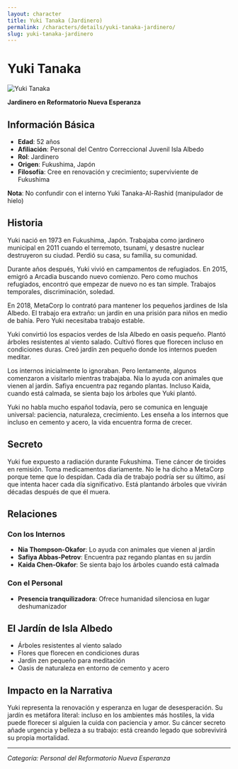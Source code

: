 ```yaml
---
layout: character
title: Yuki Tanaka (Jardinero)
permalink: /characters/details/yuki-tanaka-jardinero/
slug: yuki-tanaka-jardinero
---
```


# Yuki Tanaka

<div class="character-photo">
  <img src="{{ site.baseurl }}/assets/img/characters/Yuki Tanaka.png" alt="Yuki Tanaka" />
</div>

**Jardinero en Reformatorio Nueva Esperanza**

## Información Básica
- **Edad**: 52 años
- **Afiliación**: Personal del Centro Correccional Juvenil Isla Albedo
- **Rol**: Jardinero
- **Origen**: Fukushima, Japón
- **Filosofía**: Cree en renovación y crecimiento; superviviente de Fukushima

**Nota**: No confundir con el interno Yuki Tanaka-Al-Rashid (manipulador de hielo)

## Historia

Yuki nació en 1973 en Fukushima, Japón. Trabajaba como jardinero municipal en 2011 cuando el terremoto, tsunami, y desastre nuclear destruyeron su ciudad. Perdió su casa, su familia, su comunidad.

Durante años después, Yuki vivió en campamentos de refugiados. En 2015, emigró a Arcadia buscando nuevo comienzo. Pero como muchos refugiados, encontró que empezar de nuevo no es tan simple. Trabajos temporales, discriminación, soledad.

En 2018, MetaCorp lo contrató para mantener los pequeños jardines de Isla Albedo. El trabajo era extraño: un jardín en una prisión para niños en medio de bahía. Pero Yuki necesitaba trabajo estable.

Yuki convirtió los espacios verdes de Isla Albedo en oasis pequeño. Plantó árboles resistentes al viento salado. Cultivó flores que florecen incluso en condiciones duras. Creó jardín zen pequeño donde los internos pueden meditar.

Los internos inicialmente lo ignoraban. Pero lentamente, algunos comenzaron a visitarlo mientras trabajaba. Nia lo ayuda con animales que vienen al jardín. Safiya encuentra paz regando plantas. Incluso Kaida, cuando está calmada, se sienta bajo los árboles que Yuki plantó.

Yuki no habla mucho español todavía, pero se comunica en lenguaje universal: paciencia, naturaleza, crecimiento. Les enseña a los internos que incluso en cemento y acero, la vida encuentra forma de crecer.

## Secreto

Yuki fue expuesto a radiación durante Fukushima. Tiene cáncer de tiroides en remisión. Toma medicamentos diariamente. No le ha dicho a MetaCorp porque teme que lo despidan. Cada día de trabajo podría ser su último, así que intenta hacer cada día significativo. Está plantando árboles que vivirán décadas después de que él muera.

## Relaciones

### Con los Internos
- **Nia Thompson-Okafor**: Lo ayuda con animales que vienen al jardín
- **Safiya Abbas-Petrov**: Encuentra paz regando plantas en su jardín
- **Kaida Chen-Okafor**: Se sienta bajo los árboles cuando está calmada

### Con el Personal
- **Presencia tranquilizadora**: Ofrece humanidad silenciosa en lugar deshumanizador

## El Jardín de Isla Albedo

- Árboles resistentes al viento salado
- Flores que florecen en condiciones duras
- Jardín zen pequeño para meditación
- Oasis de naturaleza en entorno de cemento y acero

## Impacto en la Narrativa

Yuki representa la renovación y esperanza en lugar de desesperación. Su jardín es metáfora literal: incluso en los ambientes más hostiles, la vida puede florecer si alguien la cuida con paciencia y amor. Su cáncer secreto añade urgencia y belleza a su trabajo: está creando legado que sobrevivirá su propia mortalidad.

---

*Categoría: Personal del Reformatorio Nueva Esperanza*
